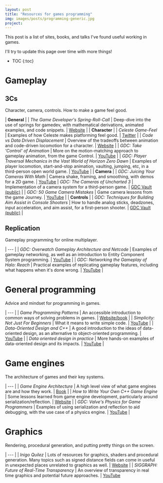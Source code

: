 ```yaml
---
layout: post
title: "Resources for games programming"
img: images/posts/programming-generic.jpg
project: 
---
```


This post is a list of sites, books, and talks I've found useful working in games. 

I'll try to update this page over time with more things!

- TOC
{:toc}

# Gameplay
## 3Cs
Character, camera, controls. How to make a game feel good.

| **General** |
| *The Game Developer's Spring-Roll-Call* | Deep-dive into the use of springs for gamedev, with mathematical derivations, animated examples, and code snippets. | [Website](https://theorangeduck.com/page/spring-roll-call) |
| **Character** |
| *Celeste Game-Feel* | Examples of how Celeste makes platforming feel good. | [Twitter](https://mobile.twitter.com/MaddyThorson/status/1238338574220546049) |
| *Code vs Data Driven Displacement* | Overview of the tradeoffs between animation and code-driven locomotion for a character. | [Website](https://theorangeduck.com/page/code-vs-data-driven-displacement) |
| *GDC: Take 'Control' of Animation* | More on the motion-matching approach to gameplay animation, from the game Control. | [YouTube](https://www.youtube.com/watch?v=JH69g7yA7QM) |
| *GDC: Player Traversal Mechanics in the Vast World of Horizon Zero Dawn* | Examples of player locomotion, start-and-stop animation, vaulting, jumping, etc, in a third-person open world game. | [YouTube](https://www.youtube.com/watch?v=LrLHsbTK5bM) |
| **Camera** |
| *GDC: Juicing Your Cameras With Math* | Camera shake, framing, and smoothing, with demos for a 2D game. | [YouTube](https://www.youtube.com/watch?v=tu-Qe66AvtY)
| *GDC: The Cameras of Uncharted 3* | Implementation of a camera system for a third-person game. | [GDC Vault (public)](https://www.gdcvault.com/play/1015514/The-Cameras-of-Uncharted) |
| *GDC: 50 Game Camera Mistakes* | Game camera lessons from the game Journey. | [YouTube](https://www.youtube.com/watch?v=C7307qRmlMI) |
| **Controls** |
| *GDC: Techniques for Building Aim Assist in Console Shooters* | How to handle analog sticks, deadzones, input acceleration, and aim assist, for a first-person shooter. | [GDC Vault (public)](https://gdcvault.com/play/1017942/Techniques-for-Building-Aim-Assist) |

## Replication
Gameplay programming for online multiplayer.

| --- |
| *GDC: Overwatch Gameplay Architecture and Netcode* | Examples of gameplay networking, as well as an introduction to Entity Component System programming. | [YouTube](https://www.youtube.com/watch?v=W3aieHjyNvw) |
| *GDC: Networking the Gameplay of Halo: Reach* | Practical examples of replicating gameplay features, including what happens when it's done wrong. | [YouTube](https://www.youtube.com/watch?v=h47zZrqjgLc) |

# General programming
Advice and mindset for programming in games.

| --- |
| *Game Programming Patterns* | An accessible introduction to common ways of solving problems in games. | [Website/book](http://gameprogrammingpatterns.com/) |
| *Simplicity: Not Just For Beginners* | What it means to write simple code. | [YouTube](https://youtu.be/n0Ak6xtVXno?t=55) |
| *Data-Oriented Design and C++* | A good introduction to the ideas of data-oriented design, as an alternative to object-oriented programming. | [YouTube](https://www.youtube.com/watch?v=rX0ItVEVjHc) |
| *Data oriented design in practice* | More hands-on examples of data-oriented design and its impacts. | [YouTube](https://www.youtube.com/watch?v=NWMx1Q66c14) | 

# Game engines
The architecture of games and their key systems.

| --- |
| *Game Engine Architecture* | A high level view of what game engines are and how they work. | [Book](https://www.gameenginebook.com/) |
| *How to Write Your Own C++ Game Engine* | Some lessons learned from game engine development, particularly around serialization/reflection. | [Website](https://preshing.com/20171218/how-to-write-your-own-cpp-game-engine/) |
| *GDC: Valve's Physics for Game Programmers* | Examples of using serialization and reflection to aid debugging, with the use case of a physics engine. | [YouTube](https://www.youtube.com/watch?v=1RphLzpQiJY) |

# Graphics
Rendering, procedural generation, and putting pretty things on the screen.

| --- |
| *Inigo Quilez* | Lots of resources for graphics, shaders and procedural generation. Many topics such as signed distance fields can come in useful in unexpected places unrelated to graphics as well. | [Website](https://iquilezles.org/www/index.htm) |
| *SIGGRAPH: Future of Real-Time Transparency* | An overview of transparency in real time graphics and potential future approaches. | [YouTube](https://www.youtube.com/watch?v=rVh-tnsJv54)


  